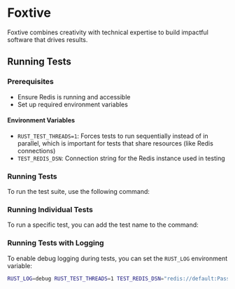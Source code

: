 # Foxtive
Foxtive combines creativity with technical expertise to build impactful software that drives results.

## Running Tests

### Prerequisites
- Ensure Redis is running and accessible
- Set up required environment variables

#### Environment Variables
- `RUST_TEST_THREADS=1`: Forces tests to run sequentially instead of in parallel, which is important for tests that share resources (like Redis connections)
- `TEST_REDIS_DSN`: Connection string for the Redis instance used in testing

### Running Tests
To run the test suite, use the following command:

### Running Individual Tests
To run a specific test, you can add the test name to the command:


### Running Tests with Logging
To enable debug logging during tests, you can set the `RUST_LOG` environment variable:

```bash
RUST_LOG=debug RUST_TEST_THREADS=1 TEST_REDIS_DSN="redis://default:Pass.1234@127.0.0.1:8379" cargo test --all-features --all-targets
```
